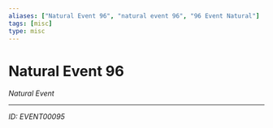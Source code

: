 ```yaml
---
aliases: ["Natural Event 96", "natural event 96", "96 Event Natural"]
tags: [misc]
type: misc
---
```


# Natural Event 96

*Natural Event*

---
*ID: EVENT00095*